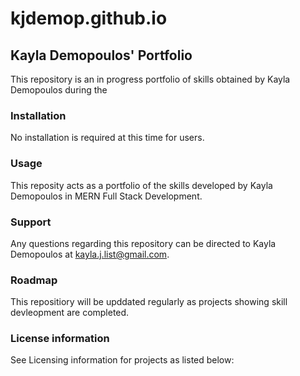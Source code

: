 # kjdemop.github.io
## Kayla Demopoulos' Portfolio

This repository is an in progress portfolio of skills obtained by Kayla Demopoulos during the 

### Installation

No installation is required at this time for users.

### Usage

This reposity acts as a portfolio of the skills developed by Kayla Demopoulos in MERN Full Stack Development.

### Support

Any questions regarding this repository can be directed to Kayla Demopoulos at kayla.j.list@gmail.com.

### Roadmap

This repositiory will be upddated regularly as projects showing skill devleopment are completed.

### License information

See Licensing information for projects as listed below:
